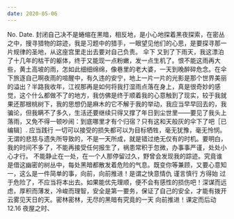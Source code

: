 ```yaml
---
date: 2020-05-06
---
```


No.
Date.
封闭自己决不是蜷缩在黑暗，相反地，是小心地探着黑夜探索，在密丛之中，搜寻猎物的踪迹，我是习题中的猎手，一眼望见他们的心思，是要探寻那一片规律的圣地，从这座宫里走出去要对自己负责。
伞下
又到了下雨天，我这漂泊了十几年的枯干的躯体，终于又能现一点粉嫩，发一点生机了。恨不能这雨再大些，黄土高坡的雨，怎如此细细绵绵，像巷里的老大婆，一天到晚醉碎危念。在伞下旅逐自己啊夜雨的喧醒中，有久违的安宁，地上一片一片的光影是那个世界美丽的溢出？半路我收年，江视那再是如何将我打湿雨点落在身上，真是很奇妙的感觉，这个什么都做不了的地方，我仿佛是终于顺着我的心意触到了现实，较于我就果还那根桃树下，我的思想仍是麻木的它不解于我的举动，我应当早早回去的，我骗论，但我瞒不了多久，生活还要继续只得又撑了年日到尘世里——要见了我头上落雨，又免不得一顿吵闹：到底哪里才有个归宿？只有这和天般灰的伞下了吧［已编辑］.
应当践行
一切可以接受的损失都可以为目标牺牲，毫无犹豫，毫无怜悯。无谓的悲慈与遗失所导致的，不是一天所成，就是错过绝无仅有的时机。要明白，我的时间不多了，不能再接受任何报生了，祸患常积于忽微，办事事严谨，处处小心才行。
不能静止在一处，在一个人那停留过久，野曾会发现我的踪迹。究竟谁是借这幽密的树丛中，每处黑暗都散发着危险的气息。既变你等兼顾，又要心意知一，这么是一件简单的事，向前，向前推进！是谓之快意情仇 谨言慎行 方得始
过于危险了，不应当将本出去。如果能优先理顺，便不会有感性的损伤吧！深谋而远虑，厚积而薄发，冷峻而理智，安全是第一要务，保证了自己的安全，才能有拨开云雾见天日的天。密林密林，无尽的黑暗有究竟的一天 向前推进！课定而后动 12.16 夜屋之时、
